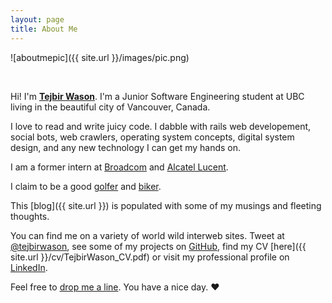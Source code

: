 ```yaml
---
layout: page
title: About Me
---
```


![aboutmepic]({{ site.url }}/images/pic.png)

<br>

Hi! I'm **[Tejbir Wason](http://about.me/tejbirwason)**. I'm a Junior Software Engineering student at UBC living in the beautiful city of Vancouver, Canada.

I love to read and write juicy code. I dabble with rails web developement, social bots, web crawlers, operating system concepts, digital system design, and any new technology I can get my hands on. 

I am a former intern at [Broadcom](http://www.broadcom.com) and [Alcatel Lucent](http://www.alcatel-lucent.com).

I claim to be a good [golfer](http://ubcgolf.wordpress.com/executives/) and [biker](http://www.strava.com/athletes/tejbirwason).

This [blog]({{ site.url }}) is populated with some of my musings and fleeting thoughts.


You can find me on a variety of world wild interweb sites. Tweet at [@tejbirwason](http://twitter.com/tejbirwason), see some of my projects on [GitHub](http://github.com/tejbirwason), find my CV [here]({{ site.url }}/cv/TejbirWason_CV.pdf) or visit my professional profile on  [LinkedIn](http://www.linkedin.com/pub/tejbir-wason/30/840/b92). 

Feel free to [drop me a line](mailto:tejbirwason@gmail.com?subject=Hello!). 
You have a nice day. ♥